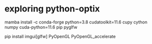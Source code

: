 # exploring python-optix

mamba install -c conda-forge python=3.8 cudatoolkit=11.6 cupy cython numpy cuda-python=11.6 pip pyglfw

pip install imgui[glfw] PyOpenGL PyOpenGL_accelerate
